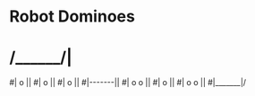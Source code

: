 # Robot Dominoes
# /______/|
#|     o ||
#|   o   ||
#| o     ||
#|-------||
#| o   o ||
#|   o   ||
#| o   o ||
#|_______|/
